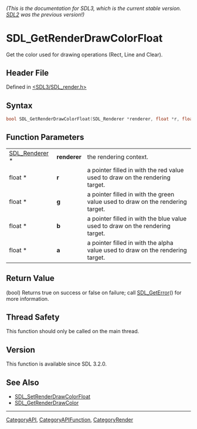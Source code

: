 ###### (This is the documentation for SDL3, which is the current stable version. [SDL2](https://wiki.libsdl.org/SDL2/) was the previous version!)
# SDL_GetRenderDrawColorFloat

Get the color used for drawing operations (Rect, Line and Clear).

## Header File

Defined in [<SDL3/SDL_render.h>](https://github.com/libsdl-org/SDL/blob/main/include/SDL3/SDL_render.h)

## Syntax

```c
bool SDL_GetRenderDrawColorFloat(SDL_Renderer *renderer, float *r, float *g, float *b, float *a);
```

## Function Parameters

|                                |              |                                                                                |
| ------------------------------ | ------------ | ------------------------------------------------------------------------------ |
| [SDL_Renderer](SDL_Renderer) * | **renderer** | the rendering context.                                                         |
| float *                        | **r**        | a pointer filled in with the red value used to draw on the rendering target.   |
| float *                        | **g**        | a pointer filled in with the green value used to draw on the rendering target. |
| float *                        | **b**        | a pointer filled in with the blue value used to draw on the rendering target.  |
| float *                        | **a**        | a pointer filled in with the alpha value used to draw on the rendering target. |

## Return Value

(bool) Returns true on success or false on failure; call
[SDL_GetError](SDL_GetError)() for more information.

## Thread Safety

This function should only be called on the main thread.

## Version

This function is available since SDL 3.2.0.

## See Also

- [SDL_SetRenderDrawColorFloat](SDL_SetRenderDrawColorFloat)
- [SDL_GetRenderDrawColor](SDL_GetRenderDrawColor)

----
[CategoryAPI](CategoryAPI), [CategoryAPIFunction](CategoryAPIFunction), [CategoryRender](CategoryRender)

